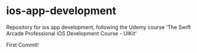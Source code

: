 # ios-app-development
Repository for ios app development, following the Udemy course 'The Swift Arcade Professional iOS Development Course - UIKit'

First Commit!
